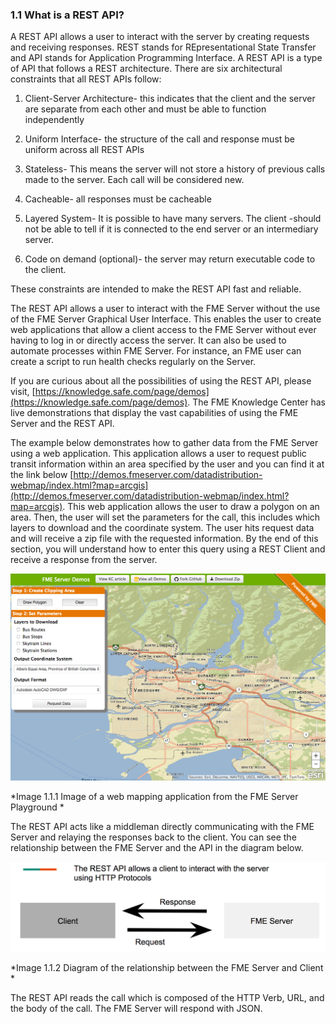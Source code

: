 ### 1.1 What is a REST API?

A REST API allows a user to interact with the server by creating
requests and receiving responses. REST stands for REpresentational State
Transfer and API stands for Application Programming Interface. A REST
API is a type of API that follows a REST architecture. There are six
architectural constraints that all REST APIs follow:

1.  Client-Server Architecture- this indicates that the client and the
   server are separate from each other and must be able to function independently

2.  Uniform Interface- the structure of the call and response must be
    uniform across all REST APIs

3.  Stateless- This means the server will not store a history of
    previous calls made to the server. Each call will be considered  new.

4.  Cacheable- all responses must be cacheable

5.  Layered System- It is possible to have many servers. The client
    -should not be able to tell if it is connected to the end server or an intermediary server.

6.  Code on demand (optional)- the server may return executable code to
   the client.

These constraints are intended to make the REST API fast and reliable.

The REST API allows a user to interact with the FME Server without the
use of the FME Server Graphical User Interface. This enables the user to
create web applications that allow a client access to the FME Server
without ever having to log in or directly access the server. It can also
be used to automate processes within FME Server. For instance, an FME
user can create a script to run health checks regularly on the Server.

If you are curious about all the possibilities of using the REST API,
please visit,
[https://knowledge.safe.com/page/demos](https://knowledge.safe.com/page/demos).
The FME Knowledge Center has live demonstrations that display the vast
capabilities of using the FME Server and the REST API.

The example below demonstrates how to gather data from the FME Server
using a web application. This application allows a user to request
public transit information within an area specified by the user and you
can find it at the link below
[http://demos.fmeserver.com/datadistribution-webmap/index.html?map=arcgis](http://demos.fmeserver.com/datadistribution-webmap/index.html?map=arcgis).
This web application allows the user to draw a polygon on an area. Then,
the user will set the parameters for the call, this includes which
layers to download and the coordinate system. The user hits request data
and will receive a zip file with the requested information. By the end
of this section, you will understand how to enter this query using a
REST Client and receive a response from the server.

![](./Images/image1.1.1WebApp.png)

*Image 1.1.1 Image of a web mapping application from the FME Server
Playground *

The REST API acts like a middleman directly communicating with the FME
Server and relaying the responses back to the client. You can see the
relationship between the FME Server and the API in the diagram below.

![](./Images/image1.1.2.client.png)

*Image 1.1.2 Diagram of the relationship between the FME Server and
Client *

The REST API reads the call which is composed of the HTTP Verb, URL, and
the body of the call. The FME Server will respond with JSON.
